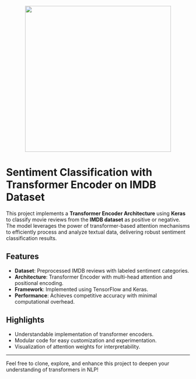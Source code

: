 <p align="center">
  <img src=![image](https://github.com/user-attachments/assets/996d4136-33e0-4f77-9fed-9b77d5491980) width="400">
</p>

# Sentiment Classification with Transformer Encoder on IMDB Dataset

This project implements a **Transformer Encoder Architecture** using **Keras** to classify movie reviews from the **IMDB dataset** as positive or negative. The model leverages the power of transformer-based attention mechanisms to efficiently process and analyze textual data, delivering robust sentiment classification results.

## Features
- **Dataset**: Preprocessed IMDB reviews with labeled sentiment categories.
- **Architecture**: Transformer Encoder with multi-head attention and positional encoding.
- **Framework**: Implemented using TensorFlow and Keras.
- **Performance**: Achieves competitive accuracy with minimal computational overhead.

## Highlights
- Understandable implementation of transformer encoders.
- Modular code for easy customization and experimentation.
- Visualization of attention weights for interpretability.

---

Feel free to clone, explore, and enhance this project to deepen your understanding of transformers in NLP!
